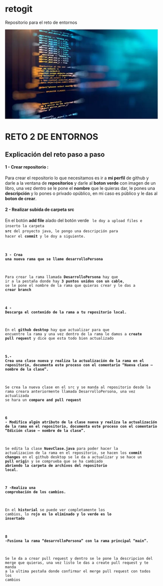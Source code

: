 # retogit
Repositorio para el reto de entornos

![Imagen de Portada](img/codigo.JPG)

<h1> RETO 2 DE ENTORNOS</h1>

<H2>Explicación del reto paso a paso</H2>

#### 1 - Crear repositorio :
Para crear el repositorio lo que necesitamos es ir a **mi perfil** de github y darle a la ventana de **repositorios** y darle al **boton verde** con imagen de un libro, una vez dentro se le pone el **nombre** que le quieras dar, le pones una **descripción** y lo pones o privado opúblico, en mi caso es público y le das al **boton de crear**.

#### 2 - Realizar subida de carpeta src
En el botón **add file** alado del botón verde **<code>** le doy a upload files e inserto la carpeta **src** del proyecto java, le pongo una descripción para hacer el **commit** y le doy a siguiente.

#### 3 - Crea una nueva rama que se llame desarrolloPersona

Para crear la rama llamada **DesarrolloPersona** hay que ir a la pestaña donde hay **3 puntos unidos con un cable**, se le pone el nombre de la rama que quieras crear y le das a **crear branch**

#### 4 - Descarga el contenido de la rama a tu repositorio local.

En el **github desktop** hay que actualizar para que encuentre la rama y una vez dentro de la rama le damos a **create pull request** y dice que esta todo bien actualizado

#### 5.- Crea una clase nueva y realiza la actualización de la rama en el repositorio, documenta este proceso con el comentario “Nueva clase – nombre de la clase”.

Se crea la nueva clase en el src y se manda al repositorio desde la rama creara anteriormente llamada DesarrolloPersona, una vez actualizada se hara un **compare and pull request**


#### 6 - Modifica algún atributo de la clase nueva y realiza la actualización de la rama en el repositorio, documenta este proceso con el comentario “Edición clase – nombre de la clase”.

Se edita la clase **NuevClase.java** para poder hacer la actualizacion de la rama en el repositorio, se hacen los **commit changes** en el github desktop se le da a actualizar y se hace un **pull origi**n y se comprueba que se ha cambiado **abriendo la carpeta de archivos del repositorio local**.

#### 7 -Realiza una comprobación de los cambios.
En el **historial** se puede ver completamente los cambios, lo **rojo es lo eliminado y lo verde es lo insertado**

#### 8 -Fusiona la rama “desarrolloPersona” con la rama principal “main”.
Se le da a crear pull request y dentro se le pone la descripcion del merge que quieras, una vez listo le das a create pull request y te manda a la ultima pestaña donde confirmar el merge pull request con todos los cambios

